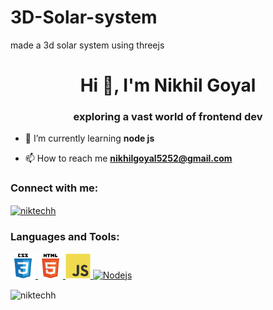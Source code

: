 # 3D-Solar-system
made a 3d solar system using threejs 
<h1 align="center">Hi 👋, I'm Nikhil Goyal</h1>
<h3 align="center">exploring a vast world of frontend dev</h3>

- 🌱 I’m currently learning **node js**

- 📫 How to reach me **nikhilgoyal5252@gmail.com**

<h3 align="left">Connect with me:</h3>
<p align="left">
<a href="https://www.leetcode.com/niktechh" target="blank"><img align="center" src="https://raw.githubusercontent.com/rahuldkjain/github-profile-readme-generator/master/src/images/icons/Social/leet-code.svg" alt="niktechh" height="30" width="40" /></a>
</p>

<h3 align="left">Languages and Tools:</h3>
<p align="left"> <a href="https://www.w3schools.com/css/" target="_blank" rel="noreferrer"> <img src="https://raw.githubusercontent.com/devicons/devicon/master/icons/css3/css3-original-wordmark.svg" alt="css3" width="40" height="40"/> </a> <a href="https://www.w3.org/html/" target="_blank" rel="noreferrer"> <img src="https://raw.githubusercontent.com/devicons/devicon/master/icons/html5/html5-original-wordmark.svg" alt="html5" width="40" height="40"/> </a> <a href="https://developer.mozilla.org/en-US/docs/Web/JavaScript" target="_blank" rel="noreferrer"> <img src="https://raw.githubusercontent.com/devicons/devicon/master/icons/javascript/javascript-original.svg" alt="javascript" width="40" height="40"/> </a> <a href="https://nodejs.org/en" target="_blank" rel="noreferrer"> <img src="https://upload.wikimedia.org/wikipedia/commons/d/d9/Node.js_logo.svg" alt="Nodejs" width="40" height="40"/> </a> </p>

<p><img align="center" src="https://github-readme-stats.vercel.app/api/top-langs?username=niktechh&show_icons=true&locale=en&layout=compact" alt="niktechh" /></p>
